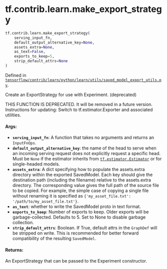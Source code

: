 <div itemscope itemtype="http://developers.google.com/ReferenceObject">
<meta itemprop="name" content="tf.contrib.learn.make_export_strategy" />
<meta itemprop="path" content="Stable" />
</div>

# tf.contrib.learn.make_export_strategy

``` python
tf.contrib.learn.make_export_strategy(
    serving_input_fn,
    default_output_alternative_key=None,
    assets_extra=None,
    as_text=False,
    exports_to_keep=5,
    strip_default_attrs=None
)
```



Defined in [`tensorflow/contrib/learn/python/learn/utils/saved_model_export_utils.py`](https://www.tensorflow.org/code/tensorflow/contrib/learn/python/learn/utils/saved_model_export_utils.py).

Create an ExportStrategy for use with Experiment. (deprecated)

THIS FUNCTION IS DEPRECATED. It will be removed in a future version.
Instructions for updating:
Switch to tf.estimator.Exporter and associated utilities.

#### Args:

* <b>`serving_input_fn`</b>: A function that takes no arguments and returns an
    `InputFnOps`.
* <b>`default_output_alternative_key`</b>: the name of the head to serve when an
    incoming serving request does not explicitly request a specific head.
    Must be `None` if the estimator inherits from <a href="../../../tf/estimator/Estimator.md"><code>tf.estimator.Estimator</code></a>
    or for single-headed models.
* <b>`assets_extra`</b>: A dict specifying how to populate the assets.extra directory
    within the exported SavedModel.  Each key should give the destination
    path (including the filename) relative to the assets.extra directory.
    The corresponding value gives the full path of the source file to be
    copied.  For example, the simple case of copying a single file without
    renaming it is specified as
    `{'my_asset_file.txt': '/path/to/my_asset_file.txt'}`.
* <b>`as_text`</b>: whether to write the SavedModel proto in text format.
* <b>`exports_to_keep`</b>: Number of exports to keep.  Older exports will be
    garbage-collected.  Defaults to 5.  Set to None to disable garbage
    collection.
* <b>`strip_default_attrs`</b>: Boolean. If True, default attrs in the
    `GraphDef` will be stripped on write. This is recommended for better
    forward compatibility of the resulting `SavedModel`.


#### Returns:

An ExportStrategy that can be passed to the Experiment constructor.